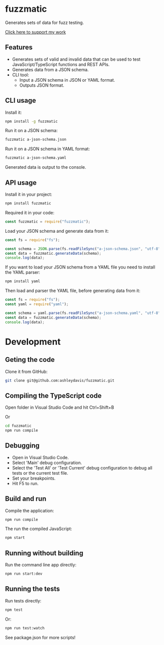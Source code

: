 # fuzzmatic

Generates sets of data for fuzz testing.

[Click here to support my work](https://www.codecapers.com.au/about#support-my-work)

## Features

- Generates sets of valid and invalid data that can be used to test JavaScript/TypeScript functions and REST APIs.
- Generates data from a JSON schema.
- CLI tool:
    - Input a JSON schema in JSON or YAML format.
    - Outputs JSON format.

## CLI usage

Install it:

```bash
npm install -g fuzzmatic
```

Run it on a JSON schema:

```bash
fuzzmatic a-json-schema.json
```
Run it on a JSON schema in YAML format:

```bash
fuzzmatic a-json-schema.yaml
```

Generated data is output to the console.

## API usage

Install it in your project:

```bash
npm install fuzzmatic
```

Required it in your code:

```javascript
const fuzzmatic = require("fuzzmatic");
```

Load your JSON schema and generate data from it:

```javascript
const fs = require("fs");

const schema = JSON.parse(fs.readFileSync("a-json-schema.json", "utf-8"));
const data = fuzzmatic.generateData(schema);
console.log(data);
```

If you want to load your JSON schema from a YAML file you need to install the YAML parser:

```bash
npm install yaml
```

Then load and parser the YAML file, before generating data from it:

```javascript
const fs = require("fs");
const yaml = require("yaml");

const schema = yaml.parse(fs.readFileSync("a-json-schema.yaml", "utf-8"));
const data = fuzzmatic.generateData(schema);
console.log(data);
```

# Development

## Geting the code

Clone it from GitHub:

```bash
git clone git@github.com:ashleydavis/fuzzmatic.git
```

## Compiling the TypeScript code

Open folder in Visual Studio Code and hit Ctrl+Shift+B

Or

```bash
cd fuzzmatic
npm run compile
```

## Debugging

- Open in Visual Studio Code.
- Select 'Main' debug configuration.
- Select the 'Test All' or 'Test Current' debug configuration to debug all tests or the current test file.
- Set your breakpoints.
- Hit F5 to run.

## Build and run

Compile the application:

```bash
npm run compile
```

The run the compiled JavaScript:

```bash
npm start
```

## Running without building

Run the command line app directly:

```bash
npm run start:dev
```

## Running the tests

Run tests directly:

```bash
npm test
```

Or:

```bash
npm run test:watch
```

See package.json for more scripts!

